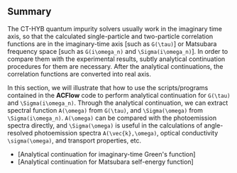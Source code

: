 ## Summary

The CT-HYB quantum impurity solvers usually work in the imaginary time axis, so that the calculated single-particle and two-particle correlation functions are in the imaginary-time axis [such as ``G(\tau)``] or Matsubara frequency space [such as ``G(i\omega_n)`` and ``\Sigma(i\omega_n)``]. In order to compare them with the experimental results, subtly analytical continuation procedures for them are necessary. After the analytical continuations, the correlation functions are converted into real axis.

In this section, we will illustrate that how to use the scripts/programs contained in the **ACFlow** code to perform analytical continuation for ``G(\tau)`` and ``\Sigma(i\omega_n)``. Through the analytical continuation, we can extract spectral function ``A(\omega)`` from ``G(\tau)``, and ``\Sigma(\omega)`` from ``\Sigma(i\omega_n)``. ``A(\omega)`` can be compared with the photoemission spectra directly, and ``\Sigma(\omega)`` is useful in the calculations of angle-resolved photoemission spectra ``A(\vec{k},\omega)``, optical conductivity ``\sigma(\omega)``, and transport properties, etc.

* [Analytical continuation for imaginary-time Green's function]
* [Analytical continuation for Matsubara self-energy function]

